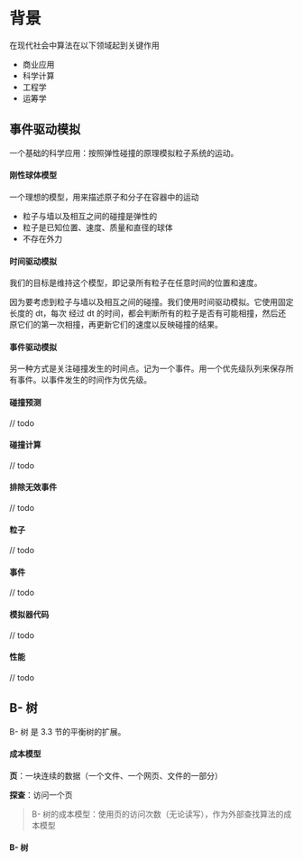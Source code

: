 # 背景

在现代社会中算法在以下领域起到关键作用

- 商业应用
- 科学计算
- 工程学
- 运筹学

## 事件驱动模拟

一个基础的科学应用：按照弹性碰撞的原理模拟粒子系统的运动。

#### 刚性球体模型

一个理想的模型，用来描述原子和分子在容器中的运动

- 粒子与墙以及相互之间的碰撞是弹性的
- 粒子是已知位置、速度、质量和直径的球体
- 不存在外力

#### 时间驱动模拟

我们的目标是维持这个模型，即记录所有粒子在任意时间的位置和速度。

因为要考虑到粒子与墙以及相互之间的碰撞。我们使用时间驱动模拟。它使用固定长度的 dt，每次 经过 dt 的时间，都会判断所有的粒子是否有可能相撞，然后还原它们的第一次相撞，再更新它们的速度以反映碰撞的结果。

#### 事件驱动模拟

另一种方式是关注碰撞发生的时间点。记为一个事件。用一个优先级队列来保存所有事件。以事件发生的时间作为优先级。

#### 碰撞预测

// todo

#### 碰撞计算

// todo

#### 排除无效事件

// todo

#### 粒子

// todo

#### 事件

// todo

#### 模拟器代码

// todo

#### 性能

// todo

## B- 树

B- 树 是 3.3 节的平衡树的扩展。

#### 成本模型

**页**：一块连续的数据（一个文件、一个网页、文件的一部分）

**探查**：访问一个页

> B- 树的成本模型：使用页的访问次数（无论读写），作为外部查找算法的成本模型

#### B- 树

